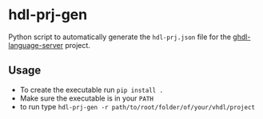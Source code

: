 # hdl-prj-gen

Python script to automatically generate the `hdl-prj.json` file for the [ghdl-language-server](https://github.com/ghdl/ghdl-language-server) project.

Usage
-----

* To create the executable run `pip install .`
* Make sure the executable is in your `PATH`
* to run type `hdl-prj-gen -r path/to/root/folder/of/your/vhdl/project`
